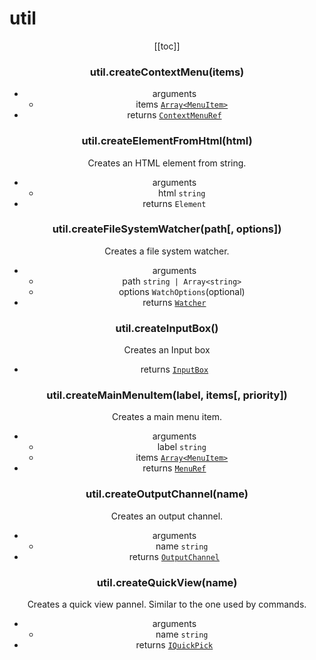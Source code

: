 # util

<Header label="Utilitiy methods to quark api"/>

[[toc]]

### util.createContextMenu(items)
* arguments
  * items [`Array<MenuItem>`](/structures/menu-item.md)
* returns [`ContextMenuRef`](/structures/context-menu-ref.md)

### util.createElementFromHtml(html)
Creates an HTML element from string.
* arguments
  * html `string`
* returns `Element`

### util.createFileSystemWatcher(path[, options])
Creates a file system watcher.
* arguments
  * path `string | Array<string>`
  * options `WatchOptions`(optional)
* returns [`Watcher`](/)

### util.createInputBox()
Creates an Input box
* returns [`InputBox`](/)

### util.createMainMenuItem(label, items[, priority])
Creates a main menu item.
* arguments
  * label `string`
  * items [`Array<MenuItem>`](/structures/menu-item.md)
* returns [`MenuRef`](/structures/menu-ref.md)

### util.createOutputChannel(name)
Creates an output channel.
* arguments
  * name `string`
* returns [`OutputChannel`](/)

### util.createQuickView(name)
Creates a quick view pannel. Similar to the one used by commands.
* arguments
  * name `string`
* returns [`IQuickPick`](/)